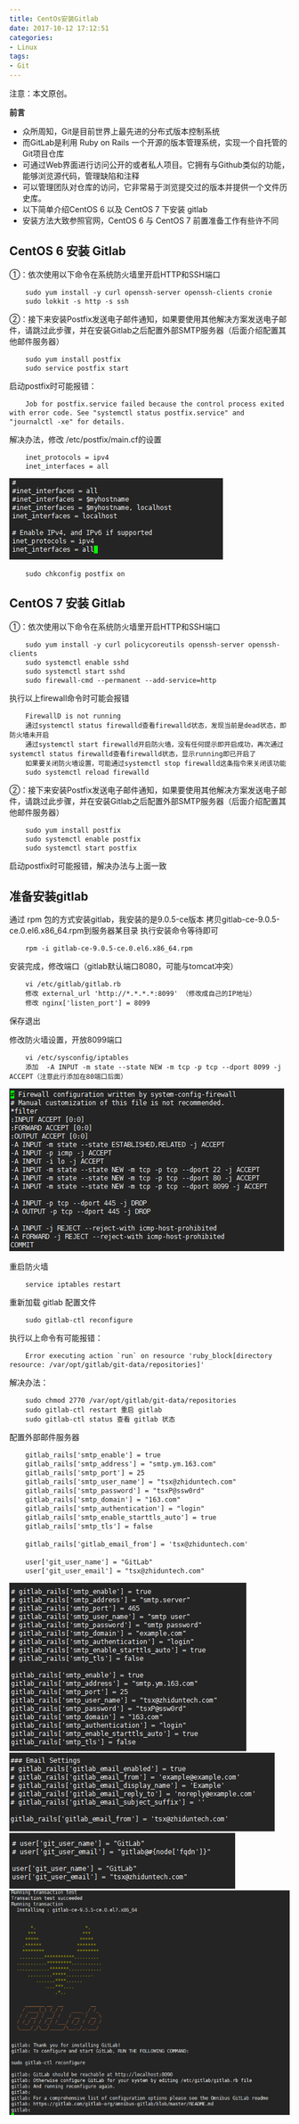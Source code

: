 ```yaml
---
title: CentOs安装Gitlab
date: 2017-10-12 17:12:51
categories:
- Linux
tags:
- Git
---
```


注意：本文原创。

**前言**
- 众所周知，Git是目前世界上最先进的分布式版本控制系统
- 而GitLab是利用 Ruby on Rails 一个开源的版本管理系统，实现一个自托管的Git项目仓库
- 可通过Web界面进行访问公开的或者私人项目。它拥有与Github类似的功能，能够浏览源代码，管理缺陷和注释
- 可以管理团队对仓库的访问，它非常易于浏览提交过的版本并提供一个文件历史库。
- 以下简单介绍CentOS 6 以及 CentOS 7 下安装 gitlab
- 安装方法大致参照官网，CentOS 6 与 CentOS 7 前置准备工作有些许不同

<!-- more -->

## CentOS 6 安装 Gitlab

①：依次使用以下命令在系统防火墙里开启HTTP和SSH端口
```she&#39;ll
    sudo yum install -y curl openssh-server openssh-clients cronie
    sudo lokkit -s http -s ssh
```

②：接下来安装Postfix发送电子邮件通知，如果要使用其他解决方案发送电子邮件，请跳过此步骤，并在安装Gitlab之后配置外部SMTP服务器（后面介绍配置其他邮件服务器）
```she&#39;ll
    sudo yum install postfix
    sudo service postfix start
```
启动postfix时可能报错：
```she&#39;ll
    Job for postfix.service failed because the control process exited with error code. See "systemctl status postfix.service" and "journalctl -xe" for details.
```
解决办法，修改 /etc/postfix/main.cf的设置
```she&#39;ll
    inet_protocols = ipv4  
    inet_interfaces = all
```
![plot of chunk main_postfix](/images/main_postfix.png)
```she&#39;ll
    sudo chkconfig postfix on
```


## CentOS 7 安装 Gitlab

①：依次使用以下命令在系统防火墙里开启HTTP和SSH端口
```she&#39;ll
    sudo yum install -y curl policycoreutils openssh-server openssh-clients
    sudo systemctl enable sshd
    sudo systemctl start sshd
    sudo firewall-cmd --permanent --add-service=http
```
执行以上firewall命令时可能会报错
```she&#39;ll
    FirewallD is not running
    通过systemctl status firewalld查看firewalld状态，发现当前是dead状态，即防火墙未开启
    通过systemctl start firewalld开启防火墙，没有任何提示即开启成功，再次通过systemctl status firewalld查看firewalld状态，显示running即已开启了
    如果要关闭防火墙设置，可能通过systemctl stop firewalld这条指令来关闭该功能
    sudo systemctl reload firewalld
```

②：接下来安装Postfix发送电子邮件通知，如果要使用其他解决方案发送电子邮件，请跳过此步骤，并在安装Gitlab之后配置外部SMTP服务器（后面介绍配置其他邮件服务器）
```she&#39;ll
    sudo yum install postfix
    sudo systemctl enable postfix
    sudo systemctl start postfix
```
启动postfix时可能报错，解决办法与上面一致


## 准备安装gitlab
通过 rpm 包的方式安装gitlab，我安装的是9.0.5-ce版本
拷贝gitlab-ce-9.0.5-ce.0.el6.x86_64.rpm到服务器某目录
执行安装命令等待即可
```she&#39;ll
    rpm -i gitlab-ce-9.0.5-ce.0.el6.x86_64.rpm
```

安装完成，修改端口（gitlab默认端口8080，可能与tomcat冲突）
```she&#39;ll
    vi /etc/gitlab/gitlab.rb
    修改 external_url 'http://*.*.*.*:8099' （修改成自己的IP地址）
    修改 nginx['listen_port'] = 8099
```
保存退出

修改防火墙设置，开放8099端口
```she&#39;ll
    vi /etc/sysconfig/iptables
    添加  -A INPUT -m state --state NEW -m tcp -p tcp --dport 8099 -j ACCEPT（注意此行添加在80端口后面）
```
![plot of chunk iptables](/images/iptables.png)

重启防火墙
```she&#39;ll
    service iptables restart
```

重新加载 gitlab 配置文件
```she&#39;ll
    sudo gitlab-ctl reconfigure
```
执行以上命令有可能报错：
```she&#39;ll
    Error executing action `run` on resource 'ruby_block[directory resource: /var/opt/gitlab/git-data/repositories]'
```
解决办法：
```she&#39;ll
    sudo chmod 2770 /var/opt/gitlab/git-data/repositories
    sudo gitlab-ctl restart 重启 gitlab
    sudo gitlab-ctl status 查看 gitlab 状态
```

配置外部邮件服务器
```she&#39;ll
    gitlab_rails['smtp_enable'] = true
    gitlab_rails['smtp_address'] = "smtp.ym.163.com"
    gitlab_rails['smtp_port'] = 25
    gitlab_rails['smtp_user_name'] = "tsx@zhiduntech.com"
    gitlab_rails['smtp_password'] = "tsxP@ssw0rd"
    gitlab_rails['smtp_domain'] = "163.com"
    gitlab_rails['smtp_authentication'] = "login"
    gitlab_rails['smtp_enable_starttls_auto'] = true
    gitlab_rails['smtp_tls'] = false

    gitlab_rails['gitlab_email_from'] = 'tsx@zhiduntech.com'

    user['git_user_name'] = "GitLab"
    user['git_user_email'] = "tsx@zhiduntech.com"
```
![plot of chunk iptables](/images/email_config1.png)
![plot of chunk iptables](/images/email_config2.png)
![plot of chunk iptables](/images/email_config3.png)
![plot of chunk iptables](/images/gitlab_page.png)
